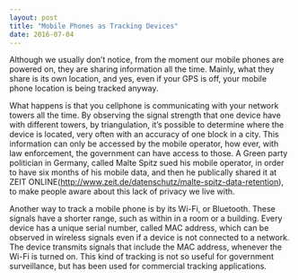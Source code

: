 ```yaml
---
layout: post
title: "Mobile Phones as Tracking Devices"
date: 2016-07-04
---
```


Although we usually don’t notice, from the moment our mobile phones are powered on, they are sharing information all the time. Mainly, what they share is its own location, and yes, even if your GPS is off, your mobile phone location is being tracked anyway. 

What happens is that you cellphone is communicating with your network towers all the time. By observing the signal strength that one device have with different towers, by triangulation, it’s possible to determine where the device is located, very often with an accuracy of one block in a city. This information can only be accessed by the mobile operator, how ever, with law enforcement, the government can have access to those. A Green party politician in Germany, called Malte Spitz sued his mobile operator, in order to have six months of his mobile data, and then he publically shared it at ZEIT ONLINE(http://www.zeit.de/datenschutz/malte-spitz-data-retention), to make people aware about this lack of privacy we live with.

Another way to track a mobile phone is by its Wi-Fi, or Bluetooth. These signals have a shorter range, such as within in a room or a building. Every device has a unique serial number, called MAC address, which can be observed in wireless signals even if a device is not connected to a network. The device transmits signals that include the MAC address, whenever the Wi-Fi is turned on. This kind of tracking is not so useful for government surveillance, but has been used for commercial tracking applications.
